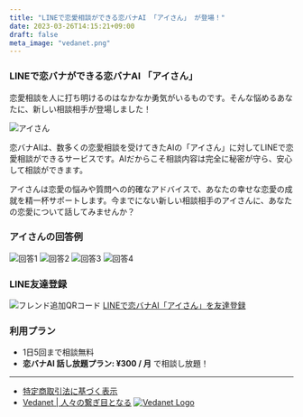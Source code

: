 ```yaml
---
title: "LINEで恋愛相談ができる恋バナAI 「アイさん」 が登場！"
date: 2023-03-26T14:15:21+09:00
draft: false
meta_image: "vedanet.png"
---
```


### LINEで恋バナができる恋バナAI 「アイさん」

恋愛相談を人に打ち明けるのはなかなか勇気がいるものです。そんな悩めるあなたに、新しい相談相手が登場しました！

![アイさん](/images/koibana-ai/koibana-ai.jpeg)

恋バナAIは、数多くの恋愛相談を受けてきたAIの「アイさん」に対してLINEで恋愛相談ができるサービスです。AIだからこそ相談内容は完全に秘密が守ら、安心して相談ができます。

アイさんは恋愛の悩みや質問への的確なアドバイスで、あなたの幸せな恋愛の成就を精一杯サポートします。今までにない新しい相談相手のアイさんに、あなたの恋愛について話してみませんか？

### アイさんの回答例

![回答1](/images/koibana-ai/example-1.png)
![回答2](/images/koibana-ai/example-2.png)
![回答3](/images/koibana-ai/example-3.png)
![回答4](/images/koibana-ai/example-4.png)

### LINE友達登録

![フレンド追加QRコード](/images/koibana-ai/friend-qr.png)
[LINEで恋バナAI「アイさん」を友達登録](https://lin.ee/SENDBWZ)

### 利用プラン

- 1日5回まで相談無料
- **恋バナAI 話し放題プラン: ¥300 / 月** で相談し放題！

---

- [特定商取引法に基づく表示](/posts/transaction-info)
- [Vedanet | 人々の繋ぎ目となる](/posts/vedanet)
[![Vedanet Logo](/images/vedanet-with-name.png)](/)